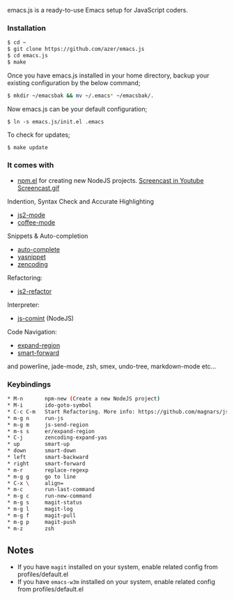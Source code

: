 emacs.js is a ready-to-use Emacs setup for JavaScript coders.

### Installation

```bash
$ cd ~
$ git clone https://github.com/azer/emacs.js
$ cd emacs.js
$ make
```

Once you have emacs.js installed in your home directory, backup your existing configuration by the below command;

```bash
$ mkdir ~/emacsbak && mv ~/.emacs* ~/emacsbak/.
```

Now emacs.js can be your default configuration;

```
$ ln -s emacs.js/init.el .emacs
```

To check for updates;

```bash
$ make update
```

### It comes with

* [npm.el](http://github.com/azer/npm.el) for creating new NodeJS projects. [Screencast in Youtube](http://www.youtube.com/watch?v=ZmKHOaSpaJk) [Screencast.gif](https://dl.dropbox.com/s/jnuo3m5w5x0q8vw/npmel.gif)

Indention, Syntax Check and Accurate Highlighting

* [js2-mode](https://github.com/mooz/js2-mode)
* [coffee-mode](https://github.com/defunkt/coffee-mode)

Snippets & Auto-completion

* [auto-complete](https://github.com/auto-complete/auto-complete)
* [yasnippet](https://github.com/capitaomorte/yasnippet)
* [zencoding](https://github.com/rooney/zencoding.git)

Refactoring:

* [js2-refactor](https://github.com/magnars/js2-refactor.el)

Interpreter:

* [js-comint](http://js-comint-el.sourceforge.net/) (NodeJS)

Code Navigation:

* [expand-region](https://github.com/magnars/expand-region.el)
* [smart-forward](https://github.com/magnars/smart-forward.el)

and powerline, jade-mode, zsh, smex, undo-tree, markdown-mode etc...

### Keybindings

```bash
* M-n       npm-new (Create a new NodeJS project)
* M-i       ido-goto-symbol
* C-c C-m   Start Refactoring. More info: https://github.com/magnars/js2-refactor.el
* m-g n     run-js
* m-g m     js-send-region
* m-s s     er/expand-region
* C-j       zencoding-expand-yas
* up        smart-up
* down      smart-down
* left      smart-backward
* right     smart-forward
* m-r       replace-regexp
* m-g g     go to line
* C-x \     align=
* m-c       run-last-command
* m-g c     run-new-command
* m-g s     magit-status
* m-g l     magit-log
* m-g f     magit-pull
* m-g p     magit-push
* m-z       zsh
```

## Notes

* If you have `magit` installed on your system, enable related config from profiles/default.el
* If you have `emacs-w3m` installed on your system, enable related config from profiles/default.el
